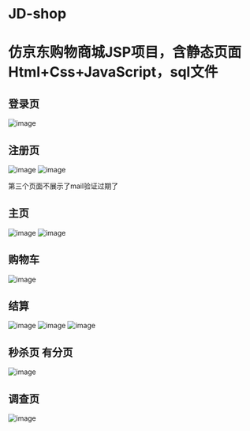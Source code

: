 # JD-shop
仿京东购物商城JSP项目，含静态页面Html+Css+JavaScript，sql文件
=======

## 登录页
![image](https://user-images.githubusercontent.com/94289429/216806375-33b7464a-089c-43a3-ae00-b60d3fee13f3.png)

## 注册页
![image](https://user-images.githubusercontent.com/94289429/216806593-14cd77c4-a3f7-4c2d-9d7f-ed7d228a10a0.png)
![image](https://user-images.githubusercontent.com/94289429/216806669-cd98e4ba-0e1a-4204-b5e5-5d702f7d37bd.png)

第三个页面不展示了mail验证过期了
## 主页
![image](https://user-images.githubusercontent.com/94289429/216806387-e84cadc2-a39b-4e9f-8b20-0dc4f34e052f.png)
![image](https://user-images.githubusercontent.com/94289429/216806396-0bbf2214-7097-41ba-b8cf-fe8ccf72becb.png)

## 购物车
![image](https://user-images.githubusercontent.com/94289429/216806409-dba7ef65-2e8b-4495-bc13-0820c3e2ef1b.png)

## 结算
![image](https://user-images.githubusercontent.com/94289429/216806418-1b2da8ad-f9d6-4d5b-b649-97cdfd1c91ab.png)
![image](https://user-images.githubusercontent.com/94289429/216806432-b65f42e6-7bf1-4497-9ca2-b48060f5548e.png)
![image](https://user-images.githubusercontent.com/94289429/216806440-64f76caa-0b4b-4f29-9dcd-b7ef2631c279.png)

## 秒杀页 有分页
![image](https://user-images.githubusercontent.com/94289429/216806473-d949ec24-7442-4202-ac11-14e73d887234.png)

## 调查页
![image](https://user-images.githubusercontent.com/94289429/216806536-61af2c7a-f4bf-4915-af09-924f1f1f9277.png)
